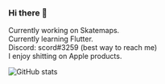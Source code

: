 ### Hi there 👋
Currently working on Skatemaps.                                                                               
Currently learning Flutter.                                                 
Discord: scord#3259 (best way to reach me)                                                  
I enjoy shitting on Apple products.

![GitHub stats](https://github-readme-stats.vercel.app/api?username=scordd&show_icons=true&theme=omni)

